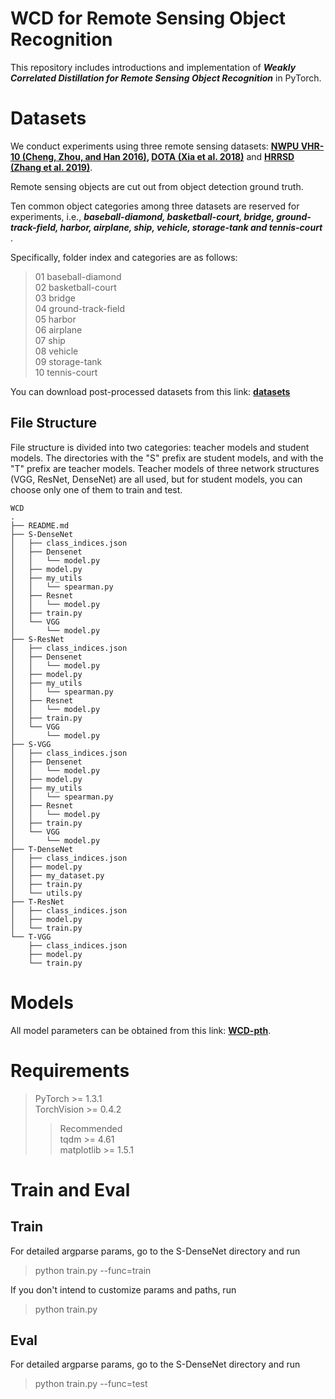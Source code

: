# WCD for Remote Sensing Object Recognition

This repository includes introductions and implementation of ***Weakly Correlated Distillation for Remote Sensing Object Recognition*** in PyTorch.


# Datasets

We conduct experiments using three remote sensing datasets: **[NWPU VHR-10 (Cheng, Zhou, and Han 2016)](https://gcheng-nwpu.github.io/#Datasets), [DOTA (Xia et al. 2018)](https://captain-whu.github.io/DOTA/)** and **[HRRSD (Zhang et al. 2019)](https://github.com/CrazyStoneonRoad/TGRS-HRRSD-Dataset)**.

Remote sensing objects are cut out from object detection ground truth.

Ten common object categories among three datasets are reserved for experiments, i.e., ***baseball-diamond, basketball-court, bridge, ground-track-field, harbor, airplane, ship, vehicle, storage-tank and tennis-court*** .

Specifically, folder index and categories are as follows:

>01 baseball-diamond  
02 basketball-court  
03 bridge  
04 ground-track-field  
05 harbor  
06 airplane  
07 ship  
08 vehicle  
09 storage-tank  
10 tennis-court  

You can download post-processed datasets from this link:  **[datasets](https://pan.baidu.com/s/1ykhDbLpFuBGn2QCEIS67Eg?pwd=ju93)** 
 

## File Structure
File structure is divided into two categories: teacher models and student models. The directories with the "S" prefix are student models, and with the "T" prefix are teacher models. Teacher models of three network structures (VGG, ResNet, DenseNet) are all used, but for student models, you can choose only one of them to train and test.

```
WCD 
.
├── README.md
├── S-DenseNet
│   ├── class_indices.json
│   ├── Densenet
│   │   └── model.py
│   ├── model.py
│   ├── my_utils
│   │   └── spearman.py
│   ├── Resnet
│   │   └── model.py
│   ├── train.py
│   └── VGG
│       └── model.py
├── S-ResNet
│   ├── class_indices.json
│   ├── Densenet
│   │   └── model.py
│   ├── model.py
│   ├── my_utils
│   │   └── spearman.py
│   ├── Resnet
│   │   └── model.py
│   ├── train.py
│   └── VGG
│       └── model.py
├── S-VGG
│   ├── class_indices.json
│   ├── Densenet
│   │   └── model.py
│   ├── model.py
│   ├── my_utils
│   │   └── spearman.py
│   ├── Resnet
│   │   └── model.py
│   ├── train.py
│   └── VGG
│       └── model.py
├── T-DenseNet
│   ├── class_indices.json
│   ├── model.py
│   ├── my_dataset.py
│   ├── train.py
│   └── utils.py
├── T-ResNet
│   ├── class_indices.json
│   ├── model.py
│   └── train.py
└── T-VGG
    ├── class_indices.json
    ├── model.py
    └── train.py

```

# Models

All model parameters can be obtained from this link: [**WCD-pth**](https://pan.baidu.com/s/17PHjoQ1c2AUmVzwr_G2hnw?pwd=ii0c).

# Requirements

>PyTorch >= 1.3.1  
>TorchVision >= 0.4.2  
>
>>Recommended  
>>tqdm >= 4.61  
>>matplotlib >= 1.5.1


# Train and Eval

## Train
For detailed argparse params, go to the S-DenseNet directory and run
> python train.py --func=train

If you don't intend to customize params and paths, run  
> python train.py

## Eval
For detailed argparse params, go to the S-DenseNet directory and run
> python train.py --func=test
